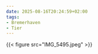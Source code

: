 ```yaml
---
date: 2025-08-16T20:24:59+02:00
tags:
- Bremerhaven
- Tier
---
```

{{< figure src="IMG_5495.jpeg" >}}
